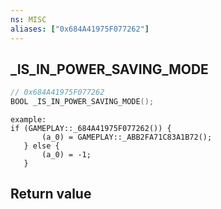```yaml
---
ns: MISC
aliases: ["0x684A41975F077262"]
---
```

## _IS_IN_POWER_SAVING_MODE

```c
// 0x684A41975F077262
BOOL _IS_IN_POWER_SAVING_MODE();
```

```
example:  
if (GAMEPLAY::_684A41975F077262()) {  
       (a_0) = GAMEPLAY::_ABB2FA71C83A1B72();  
   } else {   
       (a_0) = -1;  
   }  
```


## Return value
